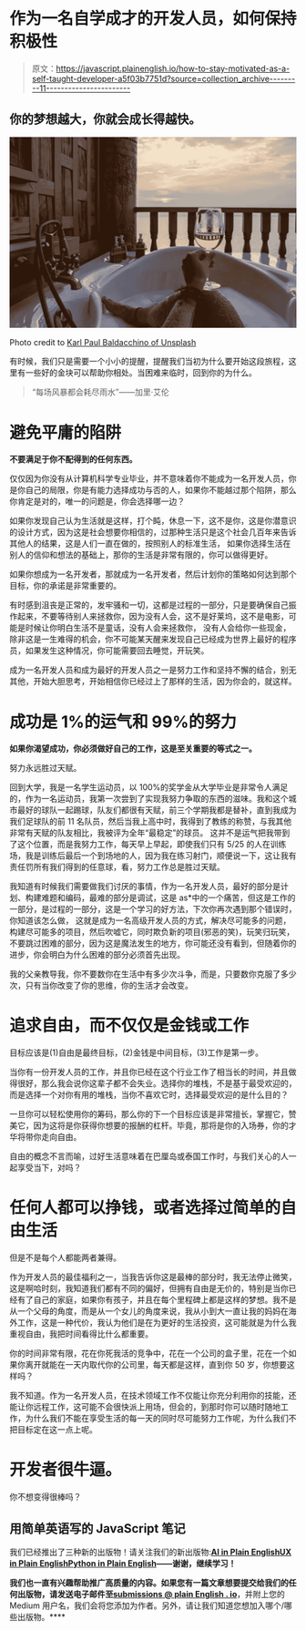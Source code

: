 # 作为一名自学成才的开发人员，如何保持积极性

> 原文：<https://javascript.plainenglish.io/how-to-stay-motivated-as-a-self-taught-developer-a5f03b7751d?source=collection_archive---------11----------------------->

## 你的梦想越大，你就会成长得越快。

![](img/7afb5f083b9f535b1026a0640c6a584e.png)

Photo credit to [Karl Paul Baldacchino of Unsplash](https://unsplash.com/photos/4wESCUCWW-g)

有时候，我们只是需要一个小小的提醒，提醒我们当初为什么要开始这段旅程，这里有一些好的金块可以帮助你相处。当困难来临时，回到你的为什么。

> “每场风暴都会耗尽雨水”——加里·艾伦

# 避免平庸的陷阱

**不要满足于你不配得到的任何东西。**

仅仅因为你没有从计算机科学专业毕业，并不意味着你不能成为一名开发人员，你是你自己的局限，你是有能力选择成功与否的人，如果你不能越过那个陷阱，那么你肯定是对的，唯一的问题是，你会选择哪一边？

如果你发现自己认为生活就是这样，打个盹，休息一下，这不是你，这是你潜意识的设计方式，因为这是社会想要你相信的，过那种生活只是这个社会几百年来告诉其他人的结果，这是人们一直在做的，按照别人的标准生活， 如果你选择生活在别人的信仰和想法的基础上，那你的生活是非常有限的，你可以做得更好。

如果你想成为一名开发者，那就成为一名开发者，然后计划你的策略如何达到那个目标，你的承诺是非常重要的。

有时感到沮丧是正常的，发牢骚和一切，这都是过程的一部分，只是要确保自己振作起来，不要等待别人来拯救你，因为没有人会，这不是好莱坞，这不是电影，可能是时候让你明白生活不是童话，没有人会来拯救你， 没有人会给你一些现金，除非这是一生难得的机会，你不可能某天醒来发现自己已经成为世界上最好的程序员，如果发生这种情况，你可能需要回去睡觉，开玩笑。

成为一名开发人员和成为最好的开发人员之一是努力工作和坚持不懈的结合，别无其他，开始大胆思考，开始相信你已经过上了那样的生活，因为你会的，就这样。

# 成功是 1%的运气和 99%的努力

**如果你渴望成功，你必须做好自己的工作，这是至关重要的等式之一。**

努力永远胜过天赋。

回到大学，我是一名学生运动员，以 100%的奖学金从大学毕业是非常令人满足的，作为一名运动员，我第一次尝到了实现我努力争取的东西的滋味。我和这个城市最好的球队一起踢球，队友们都很有天赋，前三个学期我都是替补，直到我成为我们足球队的前 11 名队员，然后当我上高中时，我得到了教练的称赞，与我其他非常有天赋的队友相比，我被评为全年“最稳定”的球员。 这并不是运气把我带到了这个位置，而是我努力工作，每天早上早起，即使我们只有 5/25 的人在训练场，我是训练后最后一个到场地的人，因为我在练习射门，顺便说一下，这让我有责任罚所有我们得到的任意球，看，努力工作总是胜过天赋。

我知道有时候我们需要做我们讨厌的事情，作为一名开发人员，最好的部分是计划、构建难题和编码，最难的部分是调试，这是 as*中的一个痛苦，但这是工作的一部分，是过程的一部分，这是一个学习的好方法，下次你再次遇到那个错误时，你知道该怎么做， 这就是成为一名高级开发人员的方式，解决尽可能多的问题，构建尽可能多的项目，然后吹嘘它，同时欺负新的项目(邪恶的笑)，玩笑归玩笑，不要跳过困难的部分，因为这是魔法发生的地方，你可能还没有看到，但随着你的进步，你会明白为什么困难的部分必须首先出现。

我的父亲教导我，你不要数你在生活中有多少次斗争，而是，只要数你克服了多少次，只有当你改变了你的思维，你的生活才会改变。

# 追求自由，而不仅仅是金钱或工作

目标应该是(1)自由是最终目标，(2)金钱是中间目标，(3)工作是第一步。

当你有一份开发人员的工作，并且你已经在这个行业工作了相当长的时间，并且做得很好，那么我会说你这辈子都不会失业。选择你的堆栈，不是基于最受欢迎的，而是选择一个对你有用的堆栈，当你不喜欢它时，选择最受欢迎的是什么目的？

一旦你可以轻松使用你的筹码，那么你的下一个目标应该是非常擅长，掌握它，赞美它，因为这将是你获得你想要的报酬的杠杆。毕竟，那将是你的入场券，你的才华将带你走向自由。

自由的概念不言而喻，过好生活意味着在巴厘岛或泰国工作时，与我们关心的人一起享受当下，对吗？

# 任何人都可以挣钱，或者选择过简单的自由生活

但是不是每个人都能两者兼得。

作为开发人员的最佳福利之一，当我告诉你这是最棒的部分时，我无法停止微笑，这是啊哈时刻，我知道我们都有不同的偏好，但拥有自由是无价的，特别是当你已经有了自己的家庭，如果你有孩子，并且在每个里程碑上都是这样的梦想。我不是从一个父母的角度，而是从一个女儿的角度来说，我从小到大一直让我的妈妈在海外工作，这是一种代价，我认为他们是在为更好的生活投资，这可能就是为什么我重视自由，我把时间看得比什么都重要。

你的时间非常有限，花在你死我活的竞争中，花在一个公司的盒子里，花在一个如果你离开就能在一天内取代你的公司里，每天都是这样，直到你 50 岁，你想要这样吗？

我不知道。作为一名开发人员，在技术领域工作不仅能让你充分利用你的技能，还能让你远程工作，这可能不会很快派上用场，但会的，到那时你可以随时随地工作，为什么我们不能在享受生活的每一天的同时尽可能努力工作呢，为什么我们不把目标定在这一点上呢。

# 开发者很牛逼。

你不想变得很棒吗？

## **用简单英语写的 JavaScript 笔记**

我们已经推出了三种新的出版物！请关注我们的新出版物:[**AI in Plain English**](https://medium.com/ai-in-plain-english)[**UX in Plain English**](https://medium.com/ux-in-plain-english)[**Python in Plain English**](https://medium.com/python-in-plain-english)**——谢谢，继续学习！**

**我们也一直有兴趣帮助推广高质量的内容。如果您有一篇文章想要提交给我们的任何出版物，请发送电子邮件至[**submissions @ plain English . io**](mailto:submissions@plainenglish.io)**，并附上您的 Medium 用户名，我们会将您添加为作者。另外，请让我们知道您想加入哪个/哪些出版物。****
